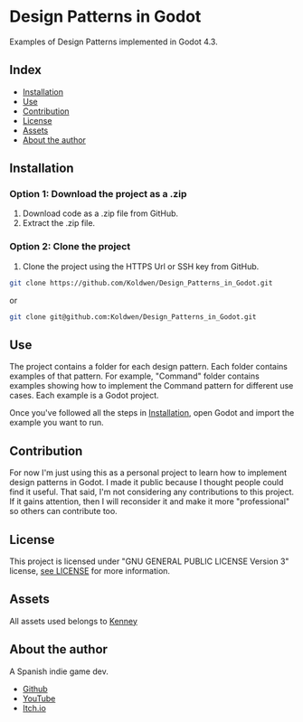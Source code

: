 # Design Patterns in Godot

Examples of Design Patterns implemented in Godot 4.3.

## Index

- [Installation](#installation)
- [Use](#use)
- [Contribution](#contribution)
- [License](#license)
- [Assets](#assets)
- [About the author](#about-the-author)

## Installation

### Option 1: Download the project as a .zip 

1. Download code as a .zip file from GitHub.
2. Extract the .zip file.

### Option 2: Clone the project
1. Clone the project using the HTTPS Url or SSH key from GitHub.
```bash
git clone https://github.com/Koldwen/Design_Patterns_in_Godot.git
```
or
```bash
git clone git@github.com:Koldwen/Design_Patterns_in_Godot.git
```

## Use

The project contains a folder for each design pattern. Each folder contains examples of that pattern. For example, "Command" folder contains examples showing how to implement the Command pattern for different use cases. Each example is a Godot project.

Once you've followed all the steps in [Installation](#installation), open Godot and import the example you want to run.

## Contribution

For now I'm just using this as a personal project to learn how to implement design patterns in Godot. I made it public because I thought people could find it useful. That said, I'm not considering any contributions to this project. If it gains attention, then I will reconsider it and make it more "professional" so others can contribute too.

## License

This project is licensed under "GNU GENERAL PUBLIC LICENSE Version 3" license, [see LICENSE](./LICENSE) for more information.

## Assets

All assets used belongs to [Kenney](https://www.kenney.nl/)

## About the author

A Spanish indie game dev.

- [Github](https://github.com/Koldwen)
- [YouTube](https://www.youtube.com/@koldwen)
- [Itch.io](https://koldwen.itch.io)